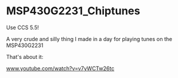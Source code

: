 MSP430G2231_Chiptunes
=====================
Use CCS 5.5! 

A very crude and silly thing I made in a day for playing tunes on the MSP430G2231

That's about it:

www.youtube.com/watch?v=v7yWCTw26tc
